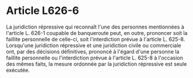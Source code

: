 # Article L626-6

La juridiction répressive qui reconnaît l'une des personnes mentionnées à l'article L. 626-1 coupable de banqueroute peut, en outre, prononcer soit la faillite personnelle de celle-ci, soit l'interdiction prévue à l'article L. 625-8.   Lorsqu'une juridiction répressive et une juridiction civile ou commerciale ont, par des décisions définitives, prononcé à l'égard d'une personne la faillite personnelle ou l'interdiction prévue à l'article L. 625-8 à l'occasion des mêmes faits, la mesure ordonnée par la juridiction répressive est seule exécutée.